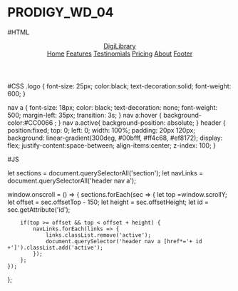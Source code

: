 # PRODIGY_WD_04

#HTML
<header>
    <a href="" class="logo">DigiLibrary</a>
    <nav>
      <a href="#home" class="active">Home</a>
      <a href="#features">Features</a>
      <a href="#testimonials">Testinomials</a>
      <a href="#pricing">Pricing</a>
      <a href="#about">About</a>
      <a href="#footer">Footer</a>
    </nav>
  </header>

  #CSS
   .logo {
    font-size: 25px;
    color:black;
    text-decoration:solid;
    font-weight: 600;
   }

  nav a {
  font-size: 18px;
  color: black;
  text-decoration: none;
  font-weight: 500;
  margin-left: 35px;
  transition: 3s;
 }
 nav a:hover {
  background-color:#CC0066
  ;
 }
 nav a.active{
  background-position: absolute;
 }
 header {
  position:fixed;
  top: 0;
  left: 0;
  width: 100%;
  padding: 20px 120px;
  background: linear-gradient(300deg, #00bfff, #ff4c68, #ef8172);
  display: flex;
  justify-content:space-between;
  align-items:center;
  z-index: 100;
 }

 #JS

 let sections = document.querySelectorAll('section');
let navLinks = document.querySelectorAll('header nav a');

window.onscroll = () => {
    sections.forEach(sec => {
        let top =window.scrollY;
        let offset = sec.offsetTop - 150;
        let height = sec.offsetHeight;
        let id = sec.getAttribute('id');

        if(top >= offset && top < offset + height) {
            navLinks.forEach(links => {
                links.classList.remove('active');
                document.querySelector('header nav a [href*='+ id +']').classList.add('active');
            });
        };
    });
};
